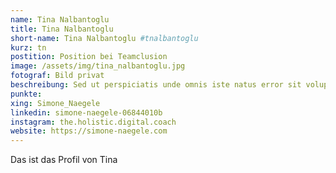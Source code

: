 ```yaml
---
name: Tina Nalbantoglu
title: Tina Nalbantoglu
short-name: Tina Nalbantoglu #tnalbantoglu
kurz: tn
postition: Position bei Teamclusion
image: /assets/img/tina_nalbantoglu.jpg
fotograf: Bild privat
beschreibung: Sed ut perspiciatis unde omnis iste natus error sit voluptatem ipsa accusantium doloremque rem laudantium totam aperiam.
punkte:
xing: Simone_Naegele
linkedin: simone-naegele-06844010b
instagram: the.holistic.digital.coach
website: https://simone-naegele.com
---
```

Das ist das Profil von Tina
